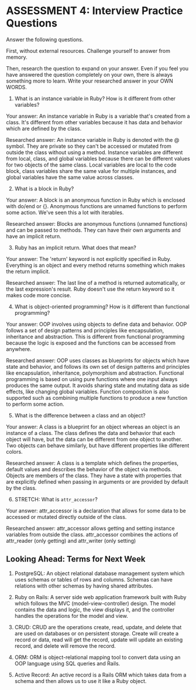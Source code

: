 # ASSESSMENT 4: Interview Practice Questions
Answer the following questions.

First, without external resources. Challenge yourself to answer from memory.

Then, research the question to expand on your answer. Even if you feel you have answered the question completely on your own, there is always something more to learn. Write your researched answer in your OWN WORDS.  

1. What is an instance variable in Ruby? How is it different from other variables?

  Your answer: An instance variable in Ruby is a variable that's created from a class. It's different from other variables because it has data and behavior which are defined by the class.

  Researched answer: An instance variable in Ruby is denoted with the @ symbol. They are private so they can't be accessed or mutated from outside the class without using a method. Instance variables are different from local, class, and global variables because there can be different values for two objects of the same class. Local variables are local to the code block, class variables share the same value for multiple instances, and global variables have the same value across classes.


2. What is a block in Ruby?

  Your answer: A block is an anonymous function in Ruby which is enclosed with do/end or {}. Anonymous functions are unnamed functions to perform some action. We've seen this a lot with iterables.

  Researched answer: Blocks are anonymous functions (unnamed functions) and can be passed to methods. They can have their own arguments and have an implicit return.


3. Ruby has an implicit return. What does that mean?

  Your answer: The 'return' keyword is not explicitly specified in Ruby. Everything is an object and every method returns something which makes the return implicit.

  Researched answer: The last line of a method is returned automatically, or the last expression's result. Ruby doesn't use the return keyword so it makes code more concise.


4. What is object-oriented programming? How is it different than functional programming?

  Your answer: OOP involves using objects to define data and behavior. OOP follows a set of design patterns and principles like encapsulation, inheritance and abstraction. This is different from functional programming because the logic is exposed and the functions can be accessed from anywhere.

  Researched answer: OOP uses classes as blueprints for objects which have state and behavior, and follows its own set of design patterns and principles like encapsulation, inheritance, polymorphism and abstraction. Functional programming is based on using pure functions where one input always produces the same output. It avoids sharing state and mutating data as side effects, like changing global variables. Function composition is also supported such as combining multiple functions to produce a new function to perform some action.


5. What is the difference between a class and an object?

  Your answer: A class is a blueprint for an object whereas an object is an instance of a class. The class defines the data and behavior that each object will have, but the data can be different from one object to another. Two objects can behave similarly, but have different properties like different colors.


  Researched answer: A class is a template which defines the properties, default values and describes the behavior of the object via methods. Objects are members of the class. They have a state with properties that are explicitly defined when passing in arguments or are provided by default by the class.


6. STRETCH: What is `attr_accessor`?

  Your answer: attr_accessor is a declaration that allows for some data to be accessed or mutated directly outside of the class.

  Researched answer: attr_accessor allows getting and setting instance variables from outside the class. attr_accessor combines the actions of attr_reader (only getting) and attr_writer (only setting)



## Looking Ahead: Terms for Next Week

1. PostgreSQL: An object relational database management system which uses schemas or tables of rows and columns. Schemas can have relations with other schemas by having shared attributes.
 
2. Ruby on Rails: A server side web application framework built with Ruby which follows the MVC (model-view-controller) design. The model contains the data and logic, the view displays it, and the controller handles the operations for the model and view.

3. CRUD: CRUD are the operations create, read, update, and delete that are used on databases or on persistent storage. Create will create a record or data, read will get the record, update will update an existing record, and delete will remove the record.

4. ORM: ORM is object-relational mapping tool to convert data using an OOP language using SQL queries and Rails.

5. Active Record: An active record is a Rails ORM which takes data from a schema and then allows us to use it like a Ruby object.
